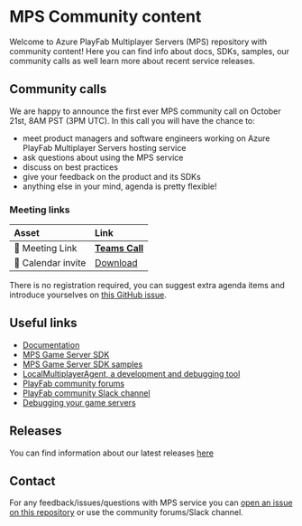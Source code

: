 # MPS Community content 

Welcome to Azure PlayFab Multiplayer Servers (MPS) repository with community content! Here you can find info about docs, SDKs, samples, our community calls as well learn more about recent service releases.

## Community calls

We are happy to announce the first ever MPS community call on October 21st, 8AM PST (3PM UTC). In this call you will have the chance to:

- meet product managers and software engineers working on Azure PlayFab Multiplayer Servers hosting service
- ask questions about using the MPS service
- discuss on best practices
- give your feedback on the product and its SDKs
- anything else in your mind, agenda is pretty flexible!

### Meeting links

| Asset | Link        |
|:-----------|:------------|
| 🔗 Meeting Link | [**Teams Call**](https://teams.microsoft.com/l/meetup-join/19%3ameeting_ZTNjZTNhZGYtM2RmNC00MDIzLWI1ZWItZjljM2E2OWUxYjM5%40thread.v2/0?context=%7b%22Tid%22%3a%2272f988bf-86f1-41af-91ab-2d7cd011db47%22%2c%22Oid%22%3a%22cc7c557e-d93a-48c6-af68-a4d6c514d733%22%7d) 
| :calendar: Calendar invite | [Download](https://mpsvarious.blob.core.windows.net/resources/MPS%20Community%20Call.ics)

There is no registration required, you can suggest extra agenda items and introduce yourselves on [this GitHub issue](https://github.com/PlayFab/mpscommunity/issues/1).

## Useful links

- [Documentation](https://docs.microsoft.com/en-us/gaming/playfab/features/multiplayer/servers/)
- [MPS Game Server SDK](https://github.com/PlayFab/gsdk)
- [MPS Game Server SDK samples](https://github.com/PlayFab/gsdksamples)
- [LocalMultiplayerAgent, a development and debugging tool](https://github.com/PlayFab/LocalMultiplayerAgent)
- [PlayFab community forums](https://community.playfab.com/index.html)
- [PlayFab community Slack channel](https://api.playfab.com/slack)
- [Debugging your game servers](https://github.com/PlayFab/gsdkSamples/blob/master/Debugging.md)

## Releases

You can find information about our latest releases [here](./releases.md)

## Contact

For any feedback/issues/questions with MPS service you can [open an issue on this repository](https://github.com/PlayFab/mpscommunity/issues/new) or use the community forums/Slack channel.
